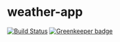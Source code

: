 # weather-app

[![Build Status](https://travis-ci.org/marcobiedermann/weather-app.svg?branch=master)](https://travis-ci.org/marcobiedermann/weather-app) [![Greenkeeper badge](https://badges.greenkeeper.io/marcobiedermann/weather-app.svg)](https://greenkeeper.io/)
